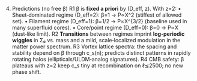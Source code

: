 4. Predictions (no free β)
   R1 β is **fixed a priori** by (D_eff, z). With z=2:
   • Sheet‑dominated regime (D_eff=2): β=1 → P∝X^2  (stiffest of allowed set).
   • Filament regime (D_eff=1): β=1/2 → P∝X^{3/2} (baseline used in many superfluid cores).
   • Core/point regime (D_eff=0): β=0 → P∝X (dust‑like limit).
   R2 **Transitions** between regimes imprint **log‑periodic wiggles** in Σ₀ vs. mass and a mild, scale‑localized modulation in the matter power spectrum.
   R3 Vortex lattice spectra: the spacing and stability depend on β through c_s(n); predicts distinct patterns in rapidly rotating halos (ellipticals/ULDM‑analog signatures).
   R4 CMB safety: β plateaus with z=2 keep c_s tiny at recombination on ℓ≲2500; no new phase shift.